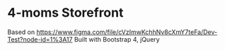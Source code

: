 # 4-moms Storefront
Based on https://www.figma.com/file/cVzImwKchhNv8cXmY7teFa/Dev-Test?node-id=1%3A17
Built with Bootstrap 4, jQuery
